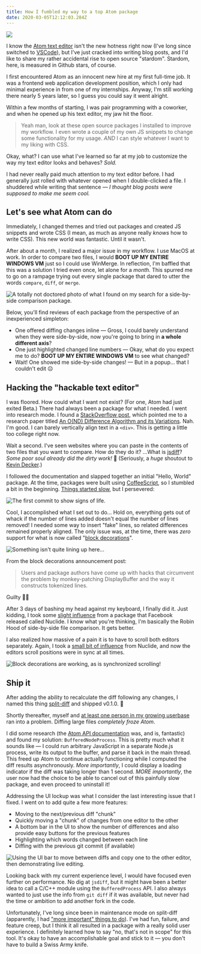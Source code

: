 ```yaml
---
title: How I fumbled my way to a top Atom package
date: 2020-03-05T12:12:03.284Z
---
```


![](./spacey-meme.jpg)

I know the [Atom text editor](https://atom.io) isn't the new hotness right now (I've long since switched to [VSCode](https://code.visualstudio.com/)), but I've just cracked into writing blog posts, and I'd like to share my rather accidental rise to open source "stardom". Stardom, here, is measured in Github stars, of course.

I first encountered Atom as an innocent new hire at my first full-time job. It was a frontend web application development position, which I only had minimal experience in from one of my internships. Anyway, I'm still working there nearly 5 years later, so I guess you could say it went alright.

Within a few months of starting, I was pair programming with a coworker, and when he opened up his text editor, my jaw hit the floor.

> Yeah man, look at these open source packages I installed to improve my workflow. I even wrote a couple of my own JS snippets to change some functionality for my usage. _AND_ I can style whatever I want to my liking with CSS.

Okay, what? I can use what I've learned so far at my job to customize the way my text editor looks and behaves? _Sold._

I had never really paid much attention to my text editor before. I had generally just rolled with whatever opened when I double-clicked a file. I shuddered while writing that sentence — _I thought blog posts were supposed to make me seem cool._

## Let's see what Atom can do

Immediately, I changed themes and tried out packages and created JS snippets and wrote CSS (I mean, as much as anyone really _knows_ how to write CSS). This new world was fantastic. Until it wasn't.

After about a month, I realized a major issue in my workflow. I use MacOS at work. In order to compare two files, I would **BOOT UP MY ENTIRE WINDOWS VM** just so I could use WinMerge. In reflection, I'm baffled that this was a solution I tried even once, let alone for a _month._ This spurred me to go on a rampage trying out every single package that dared to utter the words `compare`, `diff`, or `merge`.

![A totally not doctored photo of what I found on my search for a side-by-side comparison package.](./package-search.png)

Below, you'll find reviews of each package from the perspective of an inexperienced simpleton:

- One offered diffing changes inline — Gross, I could barely understand when they were side-by-side, now you're going to bring in **a whole different axis**?
- One just highlighted changed line numbers — Okay, what do you expect me to do? **BOOT UP MY ENTIRE WINDOWS VM** to see what changed?
- Wait! One showed me side-by-side changes! — But in a popup... that I couldn't edit ☹️

## Hacking the "hackable text editor"

I was floored. How could what I want not exist? (For one, Atom had just exited Beta.) There had always been a package for what I needed. I went into research mode. I found a [StackOverflow post](https://stackoverflow.com/a/1313218), which pointed me to a research paper titled [An O(ND) Difference Algorithm and its Variations](http://www.xmailserver.org/diff2.pdf). Nah. I'm good. I can barely vertically align text in a `<div>`. This is getting a little too college right now.

Wait a second. I've seen websites where you can paste in the contents of two files that you want to compare. How do they do it? ...What is [jsdiff](https://github.com/kpdecker/jsdiff)? _Some poor soul already did the dirty work!_ 🎉 (Seriously, a _huge_ shoutout to [Kevin Decker](https://github.com/kpdecker).)

I followed the documentation and slapped together an initial "Hello, World" package. At the time, packages were built using [CoffeeScript](https://coffeescript.org/), so I stumbled a bit in the beginning. [Things started slow](https://github.com/mupchrch/split-diff/commit/59b0676dfa5b53d900ec8fde1c6b833941ffd8c5), but I persevered:

![The first commit to show signs of life.](./important-commit.png)

Cool, I accomplished what I set out to do... Hold on, everything gets out of whack if the number of lines added doesn't equal the number of lines removed! I needed some way to insert "fake" lines, so related differences remained properly aligned. The only issue was, at the time, there was _zero_ support for what is now called "[block decorations](https://blog.atom.io/2016/02/03/introducing-block-decorations.html)".

![Something isn't quite lining up here...](./no-block-decorations.png)

From the block decorations announcement post:

> Users and package authors have come up with hacks that circumvent the problem by monkey-patching DisplayBuffer and the way it constructs tokenized lines.

Guilty 🙋‍♂️

After 3 days of bashing my head against my keyboard, I finally did it. Just kidding, I took some [slight influence](https://github.com/mupchrch/split-diff/blob/9e71b0c53811460d041fa71ab9e5db8820ad61e0/lib/build-lines-helper.js#L5) from a package that Facebook released called Nuclide. I know what you're thinking, I'm basically the Robin Hood of side-by-side file comparison. It gets better.

I also realized how massive of a pain it is to have to scroll both editors separately. Again, I took a [small bit of influence](https://github.com/mupchrch/split-diff/blob/e24b345715b6af26536af59864182c5944a809b8/lib/sync-scroll.js#L5) from Nuclide, and now the editors scroll positions were in sync at all times.

![Block decorations are working, as is synchronized scrolling!](./sync-scroll.gif)

## Ship it

After adding the ability to recalculate the diff following any changes, I named this thing [split-diff](https://atom.io/packages/split-diff) and shipped v0.1.0. 🚢

Shortly thereafter, myself and [at least one person in my growing userbase](https://github.com/mupchrch/split-diff/issues/6#issuecomment-211070405) ran into a problem. Diffing large files _completely froze Atom_.

I did some research (the [Atom API documentation](https://flight-manual.atom.io/api) was, and is, fantastic) and found my solution: `BufferedNodeProcess`. This is pretty much what it sounds like — I could run arbitrary JavaScript in a separate Node.js process, write its output to the buffer, and parse it back in the main thread. This freed up Atom to continue actually functioning while I computed the diff results asynchronously. _More importantly_, I could display a loading indicator if the diff was taking longer than 1 second. _MORE importantly_, the user now had the choice to be able to cancel out of this painfully slow package, and even proceed to uninstall it!

Addressing the UI lockup was what I consider the last interesting issue that I fixed. I went on to add quite a few more features:
- Moving to the next/previous diff "chunk"
- Quickly moving a "chunk" of changes from one editor to the other
- A bottom bar in the UI to show the number of differences and also provide easy buttons for the previous features
- Highlighting which words changed between each line
- Diffing with the previous git commit (if available)

![Using the UI bar to move between diffs and copy one to the other editor, then demonstrating live editing.](./additional-features.gif)

Looking back with my current experience level, I would have focused even further on performance. No dig at `jsdiff`, but it might have been a better idea to call a C/C++ module using the `BufferedProcess` API. I also always wanted to just use the info from `git diff` if it was available, but never had the time or ambition to add another fork in the code.

Unfortunately, I've long since been in maintenance mode on split-diff (apparently, I had ["more important" things to do](https://www.instagram.com/monthlymammals/)). I've had fun, failure, and feature creep, but I think it all resulted in a package with a really solid user experience. I definitely learned how to say "no, that's not in scope" for this tool. It's okay to have an accomplishable goal and stick to it — you don't have to build a Swiss Army knife.